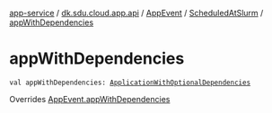 [app-service](../../../index.md) / [dk.sdu.cloud.app.api](../../index.md) / [AppEvent](../index.md) / [ScheduledAtSlurm](index.md) / [appWithDependencies](./app-with-dependencies.md)

# appWithDependencies

`val appWithDependencies: `[`ApplicationWithOptionalDependencies`](../../-application-with-optional-dependencies/index.md)

Overrides [AppEvent.appWithDependencies](../app-with-dependencies.md)

